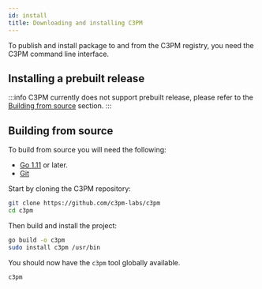 ```yaml
---
id: install
title: Downloading and installing C3PM
---
```


To publish and install package to and from the C3PM registry, you need the C3PM command line interface.

## Installing a prebuilt release

:::info
C3PM currently does not support prebuilt release, please refer to the [Building from source](#building-from-source) section.
:::

## Building from source

To build from source you will need the following:

* [Go 1.11](https://golang.org) or later.
* [Git](https://git-scm.com)

Start by cloning the C3PM repository:

```bash
git clone https://github.com/c3pm-labs/c3pm
cd c3pm
```

Then build and install the project:

```bash
go build -o c3pm
sudo install c3pm /usr/bin
```

You should now have the `c3pm` tool globally available.

```bash
c3pm
```
